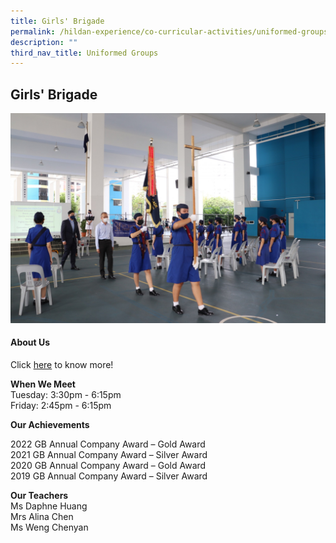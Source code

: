 ```yaml
---
title: Girls' Brigade
permalink: /hildan-experience/co-curricular-activities/uniformed-groups/girls-brigade/
description: ""
third_nav_title: Uniformed Groups
---
```

Girls' Brigade
--------------

![](/images/CCA/GB%20Enrolment%206.jpg)


#### About Us

Click&nbsp;[here](/files/CCA/GB%20PPT%20Slides%202021.pdf)&nbsp;to know more!

**When We Meet** <br>
Tuesday: 3:30pm - 6:15pm <br> 
Friday: 2:45pm - 6:15pm<br>

**Our Achievements**<br>

2022 GB Annual Company Award – Gold Award<br>
2021 GB Annual Company Award – Silver Award<br>
2020 GB Annual Company Award – Gold Award<br>
2019 GB Annual Company Award – Silver Award<br>

**Our Teachers** <br>
Ms Daphne Huang<br>
Mrs Alina Chen<br>
Ms Weng Chenyan<br>

